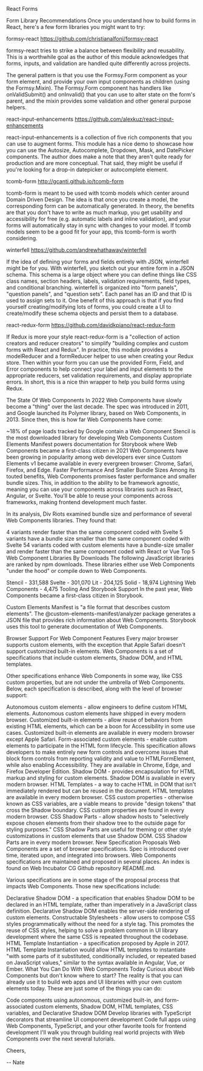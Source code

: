 React Forms

Form Library Recommendations
Once you understand how to build forms in React, here's a few form libraries you might want to try:

formsy-react
https://github.com/christianalfoni/formsy-react

formsy-react tries to strike a balance between flexibility and reusability. This is a worthwhile goal as the author of this module acknowledges that forms, inputs, and validation are handled quite differently across projects.

The general pattern is that you use the Formsy.Form component as your form element, and provide your own input components as children (using the Formsy.Mixin). The Formsy.Form component has handlers like onValidSubmit() and onInvalid() that you can use to alter state on the form's parent, and the mixin provides some validation and other general purpose helpers.

react-input-enhancements
https://github.com/alexkuz/react-input-enhancements

react-input-enhancements is a collection of five rich components that you can use to augment forms. This module has a nice demo to showcase how you can use the Autosize, Autocomplete, Dropdown, Mask, and DatePicker components. The author does make a note that they aren't quite ready for production and are more conceptual. That said, they might be useful if you're looking for a drop-in datepicker or autocomplete element.

tcomb-form
http://gcanti.github.io/tcomb-form

tcomb-form is meant to be used with tcomb models which center around Domain Driven Design. The idea is that once you create a model, the corresponding form can be automatically generated. In theory, the benefits are that you don't have to write as much markup, you get usability and accessibility for free (e.g. automatic labels and inline validation), and your forms will automatically stay in sync with changes to your model. If tcomb models seem to be a good fit for your app, this tcomb-form is worth considering.

winterfell
https://github.com/andrewhathaway/winterfell

If the idea of defining your forms and fields entirely with JSON, winterfell might be for you. With winterfell, you sketch out your entire form in a JSON schema. This schema is a large object where you can define things like CSS class names, section headers, labels, validation requirements, field types, and conditional branching. winterfell is organized into "form panels", "question panels", and "question sets". Each panel has an ID and that ID is used to assign sets to it. One benefit of this approach is that if you find yourself creating/modifying lots of forms, you could create a UI to create/modify these schema objects and persist them to a database.

react-redux-form
https://github.com/davidkpiano/react-redux-form

If Redux is more your style react-redux-form is a "collection of action creators and reducer creators" to simplify "building complex and custom forms with React and Redux". In practice, this module provides a modelReducer and a formReducer helper to use when creating your Redux store. Then within your form you can use the provided Form, Field, and Error components to help connect your label and input elements to the appropriate reducers, set validation requirements, and display appropriate errors. In short, this is a nice thin wrapper to help you build forms using Redux.

The State Of Web Components In 2022
Web Components have slowly become a "thing" over the last decade. The spec was introduced in 2011, and Google launched its Polymer library, based on Web Components, in 2013. Since then, this is how far Web Components have come:

~18% of page loads tracked by Google contain a Web Component
Stencil is the most downloaded library for developing Web Components
Custom Elements Manifest powers documentation for Storybook where Web Components became a first-class citizen in 2021
Web Components have been growing in popularity among web developers ever since Custom Elements v1 became available in every evergreen browser: Chrome, Safari, Firefox, and Edge.
Faster Performance And Smaller Bundle Sizes
Among its touted benefits, Web Components promises faster performance and smaller bundle sizes. This, in addition to the ability to be framework agnostic, meaning you can use your components across libraries such as React, Angular, or Svelte. You'll be able to reuse your components across frameworks, making frontend development much faster.

In its analysis, Div Riots examined bundle size and performance of several Web Components libraries. They found that:

4 variants render faster than the same component coded with Svelte
5 variants have a bundle size smaller than the same component coded with Svelte
54 variants coded with custom elements have a bundle-size smaller and render faster than the same component coded with React or Vue
Top 5 Web Component Libraries By Downloads
The following JavaScript libraries are ranked by npm downloads. These libraries either use Web Components "under the hood" or compile down to Web Components.

Stencil - 331,588
Svelte - 301,070
Lit - 204,125
Solid - 18,974
Lightning Web Components - 4,475
Tooling And Storybook Support
In the past year, Web Components became a first-class citizen in Storybook.

Custom Elements Manifest is "a file format that describes custom elements". The @custom-elements-manifest/analyzer package generates a JSON file that provides rich information about Web Components. Storybook uses this tool to generate documentation of Web Components.

Browser Support For Web Component Features
Every major browser supports custom elements, with the exception that Apple Safari doesn't support customized built-in elements. Web Components is a set of specifications that include custom elements, Shadow DOM, and HTML templates.

Other specifications enhance Web Components in some way, like CSS custom properties, but are not under the umbrella of Web Components. Below, each specification is described, along with the level of browser support:

Autonomous custom elements - allow engineers to define custom HTML elements. Autonomous custom elements have shipped in every modern browser.
Customized built-in elements - allow reuse of behaviors from existing HTML elements, which can be a boon for Accessibility in some use cases. Customized built-in elements are available in every modern browser except Apple Safari.
Form-associated custom elements - enable custom elements to participate in the HTML form lifecycle. This specification allows developers to make entirely new form controls and overcome issues that block form controls from reporting validity and value to HTMLFormElement, while also enabling Accessibility. They are available in Chrome, Edge, and Firefox Developer Edition.
Shadow DOM - provides encapsulation for HTML markup and styling for custom elements. Shadow DOM is available in every modern browser.
HTML Templates - a way to cache HTML in DOM that isn't immediately rendered but can be reused in the document. HTML templates are available in every modern browser.
CSS custom properties - otherwise known as CSS variables, are a viable means to provide "design tokens" that cross the Shadow boundary. CSS custom properties are found in every modern browser.
CSS Shadow Parts - allow shadow hosts to "selectively expose chosen elements from their shadow tree to the outside page for styling purposes." CSS Shadow Parts are useful for theming or other style customizations in custom elements that use Shadow DOM. CSS Shadow Parts are in every modern browser.
New Specification Proposals
Web Components are a set of browser specifications. Spec is introduced over time, iterated upon, and integrated into browsers. Web Components specifications are maintained and proposed in several places. An index is found on Web Incubator CG Github repository README.md.

Various specifications are in some stage of the proposal process that impacts Web Components. Those new specifications include:

Declarative Shadow DOM - a specification that enables Shadow DOM to be declared in an HTML template, rather than imperatively in a JavaScript class definition. Declarative Shadow DOM enables the server-side rendering of custom elements.
Constructable Stylesheets - allow users to compose CSS styles programmatically without the need for a style tag. This promotes the reuse of CSS styles, helping to solve a problem common in UI library development where the same CSS is repeated throughout the codebase.
HTML Template Instantiation - a specification proposed by Apple in 2017. HTML Template Instantiation would allow HTML templates to instantiate "with some parts of it substituted, conditionally included, or repeated based on JavaScript values," similar to the syntax available in Angular, Vue, or Ember.
What You Can Do With Web Components Today
Curious about Web Components but don't know where to start? The reality is that you can already use it to build web apps and UI libraries with your own custom elements today. These are just some of the things you can do:

Code components using autonomous, customized built-in, and form-associated custom elements, Shadow DOM, HTML templates, CSS variables, and Declarative Shadow DOM
Develop libraries with TypeScript decorators that streamline UI component development
Code full apps using Web Components, TypeScript, and your other favorite tools for frontend development
I'll walk you through building real world projects with Web Components over the next several tutorials.

Cheers,

-- Nate


